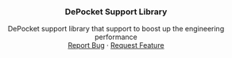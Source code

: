 <div align="center">
<h3 align="center">DePocket Support Library</h3>
  <p align="center">
    DePocket support library that support to boost up the engineering performance
    <br />
    <a href="https://github.com/depocket/support/issues">Report Bug</a>
    ·
    <a href="https://github.com/depocket/support/issues">Request Feature</a>
  </p>
</div>
